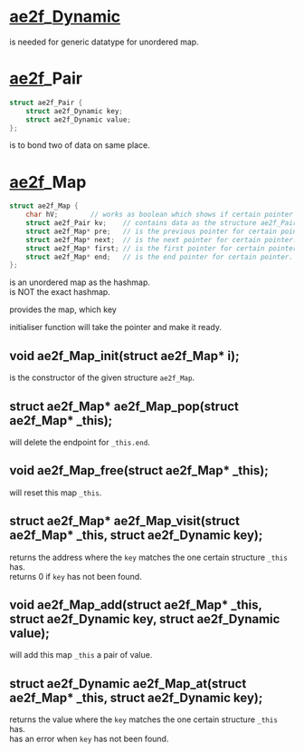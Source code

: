 # <a href="../Container.md">ae2f</a>_<a href="./Dynamic.md">Dynamic</a>
is needed for generic datatype for unordered map.

# <a href="../Container.md">ae2f</a>_Pair
```c
struct ae2f_Pair {
	struct ae2f_Dynamic key;
	struct ae2f_Dynamic value;
};
```
is to bond two of data on same place.

# <a href="../Container.md">ae2f</a>_Map
```c
struct ae2f_Map {
	char hV;		// works as boolean which shows if certain pointer has a value.
	struct ae2f_Pair kv;	// contains data as the structure ae2f_Pair.
	struct ae2f_Map* pre;	// is the previous pointer for certain pointer.
	struct ae2f_Map* next;	// is the next pointer for certain pointer.
	struct ae2f_Map* first;	// is the first pointer for certain pointer.
	struct ae2f_Map* end;	// is the end pointer for certain pointer.
};
```
is an unordered map as the hashmap.  
is NOT the exact hashmap.  

provides the map, which key 

initialiser function will take the pointer and make it ready.

## void ae2f_Map_init(struct ae2f_Map* i);
is the constructor of the given structure `ae2f_Map`.

## struct ae2f_Map* ae2f_Map_pop(struct ae2f_Map* _this);
will delete the endpoint for `_this.end`.

## void ae2f_Map_free(struct ae2f_Map* _this);
will reset this map `_this`.

## struct ae2f_Map* ae2f_Map_visit(struct ae2f_Map* _this, struct ae2f_Dynamic key);
returns the address where the `key` matches the one certain structure `_this` has.  
returns 0 if `key` has not been found.

## void ae2f_Map_add(struct ae2f_Map* _this, struct ae2f_Dynamic key, struct ae2f_Dynamic value);
will add this map `_this` a pair of value.

## struct ae2f_Dynamic ae2f_Map_at(struct ae2f_Map* _this, struct ae2f_Dynamic key);
returns the value where the `key` matches the one certain structure `_this` has.  
has an error when `key` has not been found.